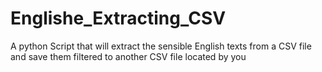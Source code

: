 # Englishe_Extracting_CSV
A python Script that will extract the sensible English texts from a CSV file and save them filtered to another CSV file located by you
